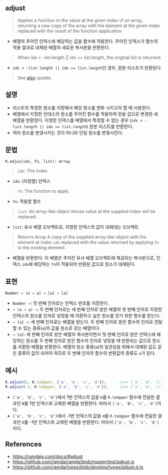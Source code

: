 ## adjust

> Applies a function to the value at the given index of an array, returning a new copy of the array with the element at the given index replaced with the result of the function application.
- 배열의 주어진 인덱스에 해당하는 값을 함수에 적용한다. 주어진 인덱스가 함수의 적용 결과로 대체된 배열의 새로운 복사본을 반환한다.

> When idx < -list.length || idx >= list.length, the original list is returned.
- `idx < -list.length || idx >= list.length`인 경우, 원본 리스트가 반환된다.

> See [also](./also.md) update.

## 설명

- 리스트의 특정한 원소를 지정해서 해당 원소를 변화 시키고자 할 때 사용한다.
- 배열에서 지정한 인데스의 원소를 주어진 함수를 적용하여 얻을 값으로 변경한 새 배열을 반환한다. 지정한 인덱스를 배열에서 특정할 수 없는 경우 (`idx < -list.length || idx >= list.length`) 원본 리스트를 반환한다.
- 여러 원소를 변경시키는 것이 아니라 단일 원소를 변경시킨다.

## 문법

```
R.adjus(idx, fn, list): Array
```
> `idx`: The index.
- `idx`: (지정할) 인덱스
> `fn`: The function to apply.
- `fn`: 적용할 함수
> `list`: An array-like object whose value at the supplied index will be replaced.
- `list`: 유사 배열 오브젝트로, 지정된 인덱스의 값이 대체대는 오브젝트
> Returns Array A copy of the supplied array-like object with the element at index `idx` replaced with the value returned by applying `fn` to the existing element.
- 배열을 반환한다. 이 배열은 주어진 유사 배열 오브젝트에 제공되는 복사본으로, 인덱스 `idx`에 해당하는 `fn`이 적용되어 반환된 값으로 원소가 대체된다.

## 표현

```
Number → (a → a) → [a] → [a]
```
- `Number →`: 첫 번째 인자로는 인덱스 번호를 지정한다.
- `→ (a → a) →`: 두 번째 인자로는 세 번째 인자로 받은 배열의 첫 번째 인자로 지정한 인덱스의 원소를 인자로 넣었을 때 치환하고 싶은 원소를 얻기 위한 함수를 받는다.
- `→ [a] →`: 세 번째 인자로는 배열을 받는다. 두 번째 인자로 받은 함수의 인자로 전달할 수 있는 종류(`a`)의 값을 원소로 갖는 배열이다.
- `→ [a]`: 세 번째 인자로 받은 배열의 복사본이면서 첫 번째 인자로 받은 인덱스에 해당하는 원소를 두 번째 인자로 받은 함수의 인자로 넣었을 때 반환되는 값으로 원소를 치환한 배열을 반환한다. 배열의 원소 종류(`a`)의 일관성을 위해서 대체된 값도 같은 종류의 값이 되어야 하므로 두 번째 인자의 함수의 반환값의 종류도 `a`가 된다.

## 예시

```js
R.adjust(1, R.toUpper, ['a', 'b', 'c', 'd']);      //=> ['a', 'B', 'c', 'd']
R.adjust(-1, R.toUpper, ['a', 'b', 'c', 'd']);     //=> ['a', 'b', 'c', 'D']
```
- `['a', 'b', 'c', 'd']`에서 1번 인덱스의 값을 `b`를 `R.toUpper` 함수에 전달한 결과인 `B`를 1번 인덱스와 교체한 배열을 반환한다. 따라서 `['a', 'B', 'c', 'd']`이다.
- `['a', 'b', 'c', 'd']`에서 -1번 인덱스의 값을 `d`를 `R.toUpper` 함수에 전달한 결과인 `D`를 -1번 인덱스와 교체한 배열을 반환한다. 따라서 `['a', 'b', 'c', 'D']`이다.

## References

- https://ramdajs.com/docs/#adjust
- https://github.com/ramda/ramda/blob/master/test/adjust.js
- https://github.com/ramda/types/blob/develop/types/adjust.d.ts
